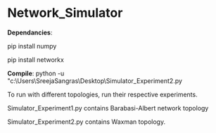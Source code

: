 # Network_Simulator

**Dependancies**:

pip install numpy

pip install networkx

**Compile**: python -u "c:\Users\SreejaSangras\Desktop\Simulator_Experiment2.py

To run with different topologies, run their respective experiments.

Simulator_Experiment1.py contains Barabasi-Albert network topology

Simulator_Experiment2.py contains Waxman topology.

